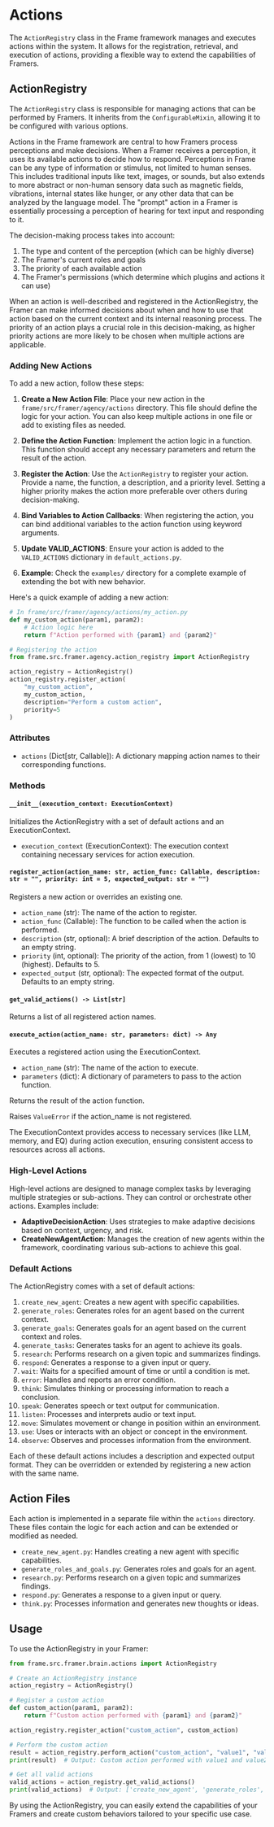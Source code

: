 # Actions

The `ActionRegistry` class in the Frame framework manages and executes actions within the system. It allows for the registration, retrieval, and execution of actions, providing a flexible way to extend the capabilities of Framers.

## ActionRegistry

The `ActionRegistry` class is responsible for managing actions that can be performed by Framers. It inherits from the `ConfigurableMixin`, allowing it to be configured with various options.

Actions in the Frame framework are central to how Framers process perceptions and make decisions. When a Framer receives a perception, it uses its available actions to decide how to respond. Perceptions in Frame can be any type of information or stimulus, not limited to human senses. This includes traditional inputs like text, images, or sounds, but also extends to more abstract or non-human sensory data such as magnetic fields, vibrations, internal states like hunger, or any other data that can be analyzed by the language model. The "prompt" action in a Framer is essentially processing a perception of hearing for text input and responding to it.

The decision-making process takes into account:

1. The type and content of the perception (which can be highly diverse)
2. The Framer's current roles and goals
3. The priority of each available action
4. The Framer's permissions (which determine which plugins and actions it can use)

When an action is well-described and registered in the ActionRegistry, the Framer can make informed decisions about when and how to use that action based on the current context and its internal reasoning process. The priority of an action plays a crucial role in this decision-making, as higher priority actions are more likely to be chosen when multiple actions are applicable.

### Adding New Actions

To add a new action, follow these steps:

1. **Create a New Action File**: Place your new action in the `frame/src/framer/agency/actions` directory. This file should define the logic for your action. You can also keep multiple actions in one file or add to existing files as needed.

2. **Define the Action Function**: Implement the action logic in a function. This function should accept any necessary parameters and return the result of the action.

3. **Register the Action**: Use the `ActionRegistry` to register your action. Provide a name, the function, a description, and a priority level. Setting a higher priority makes the action more preferable over others during decision-making.

4. **Bind Variables to Action Callbacks**: When registering the action, you can bind additional variables to the action function using keyword arguments.

5. **Update VALID_ACTIONS**: Ensure your action is added to the `VALID_ACTIONS` dictionary in `default_actions.py`.

6. **Example**: Check the `examples/` directory for a complete example of extending the bot with new behavior.

Here's a quick example of adding a new action:

```python
# In frame/src/framer/agency/actions/my_action.py
def my_custom_action(param1, param2):
    # Action logic here
    return f"Action performed with {param1} and {param2}"

# Registering the action
from frame.src.framer.agency.action_registry import ActionRegistry

action_registry = ActionRegistry()
action_registry.register_action(
    "my_custom_action",
    my_custom_action,
    description="Perform a custom action",
    priority=5
)
```

### Attributes

- `actions` (Dict[str, Callable]): A dictionary mapping action names to their corresponding functions.

### Methods

#### `__init__(execution_context: ExecutionContext)`

Initializes the ActionRegistry with a set of default actions and an ExecutionContext.

- `execution_context` (ExecutionContext): The execution context containing necessary services for action execution.

#### `register_action(action_name: str, action_func: Callable, description: str = "", priority: int = 5, expected_output: str = "")`

Registers a new action or overrides an existing one.

- `action_name` (str): The name of the action to register.
- `action_func` (Callable): The function to be called when the action is performed.
- `description` (str, optional): A brief description of the action. Defaults to an empty string.
- `priority` (int, optional): The priority of the action, from 1 (lowest) to 10 (highest). Defaults to 5.
- `expected_output` (str, optional): The expected format of the output. Defaults to an empty string.

#### `get_valid_actions() -> List[str]`

Returns a list of all registered action names.

#### `execute_action(action_name: str, parameters: dict) -> Any`

Executes a registered action using the ExecutionContext.

- `action_name` (str): The name of the action to execute.
- `parameters` (dict): A dictionary of parameters to pass to the action function.

Returns the result of the action function.

Raises `ValueError` if the action_name is not registered.

The ExecutionContext provides access to necessary services (like LLM, memory, and EQ) during action execution, ensuring consistent access to resources across all actions.

### High-Level Actions

High-level actions are designed to manage complex tasks by leveraging multiple strategies or sub-actions. They can control or orchestrate other actions. Examples include:

- **AdaptiveDecisionAction**: Uses strategies to make adaptive decisions based on context, urgency, and risk.
- **CreateNewAgentAction**: Manages the creation of new agents within the framework, coordinating various sub-actions to achieve this goal.

### Default Actions

The ActionRegistry comes with a set of default actions:

1. `create_new_agent`: Creates a new agent with specific capabilities.
2. `generate_roles`: Generates roles for an agent based on the current context.
3. `generate_goals`: Generates goals for an agent based on the current context and roles.
4. `generate_tasks`: Generates tasks for an agent to achieve its goals.
5. `research`: Performs research on a given topic and summarizes findings.
6. `respond`: Generates a response to a given input or query.
7. `wait`: Waits for a specified amount of time or until a condition is met.
8. `error`: Handles and reports an error condition.
9. `think`: Simulates thinking or processing information to reach a conclusion.
10. `speak`: Generates speech or text output for communication.
11. `listen`: Processes and interprets audio or text input.
12. `move`: Simulates movement or change in position within an environment.
13. `use`: Uses or interacts with an object or concept in the environment.
14. `observe`: Observes and processes information from the environment.

Each of these default actions includes a description and expected output format. They can be overridden or extended by registering a new action with the same name.

## Action Files

Each action is implemented in a separate file within the `actions` directory. These files contain the logic for each action and can be extended or modified as needed.

- `create_new_agent.py`: Handles creating a new agent with specific capabilities.
- `generate_roles_and_goals.py`: Generates roles and goals for an agent.
- `research.py`: Performs research on a given topic and summarizes findings.
- `respond.py`: Generates a response to a given input or query.
- `think.py`: Processes information and generates new thoughts or ideas.

## Usage

To use the ActionRegistry in your Framer:

```python
from frame.src.framer.brain.actions import ActionRegistry

# Create an ActionRegistry instance
action_registry = ActionRegistry()

# Register a custom action
def custom_action(param1, param2):
    return f"Custom action performed with {param1} and {param2}"

action_registry.register_action("custom_action", custom_action)

# Perform the custom action
result = action_registry.perform_action("custom_action", "value1", "value2")
print(result)  # Output: Custom action performed with value1 and value2

# Get all valid actions
valid_actions = action_registry.get_valid_actions()
print(valid_actions)  # Output: ['create_new_agent', 'generate_roles', ..., 'custom_action']
```

By using the ActionRegistry, you can easily extend the capabilities of your Framers and create custom behaviors tailored to your specific use case.
